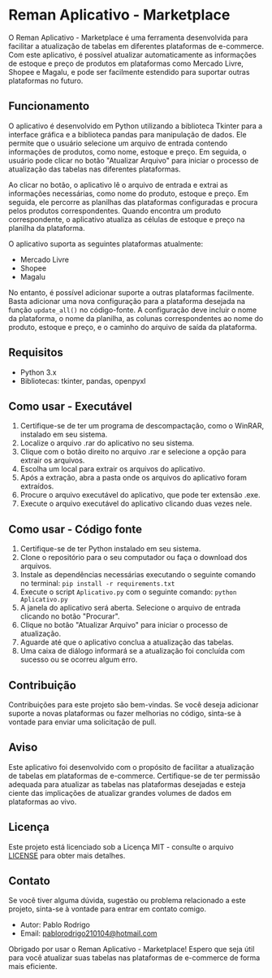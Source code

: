# Reman Aplicativo - Marketplace

O Reman Aplicativo - Marketplace é uma ferramenta desenvolvida para facilitar a atualização de tabelas em diferentes plataformas de e-commerce. Com este aplicativo, é possível atualizar automaticamente as informações de estoque e preço de produtos em plataformas como Mercado Livre, Shopee e Magalu, e pode ser facilmente estendido para suportar outras plataformas no futuro.

## Funcionamento

O aplicativo é desenvolvido em Python utilizando a biblioteca Tkinter para a interface gráfica e a biblioteca pandas para manipulação de dados. Ele permite que o usuário selecione um arquivo de entrada contendo informações de produtos, como nome, estoque e preço. Em seguida, o usuário pode clicar no botão "Atualizar Arquivo" para iniciar o processo de atualização das tabelas nas diferentes plataformas.

Ao clicar no botão, o aplicativo lê o arquivo de entrada e extrai as informações necessárias, como nome do produto, estoque e preço. Em seguida, ele percorre as planilhas das plataformas configuradas e procura pelos produtos correspondentes. Quando encontra um produto correspondente, o aplicativo atualiza as células de estoque e preço na planilha da plataforma.

O aplicativo suporta as seguintes plataformas atualmente:
- Mercado Livre
- Shopee
- Magalu

No entanto, é possível adicionar suporte a outras plataformas facilmente. Basta adicionar uma nova configuração para a plataforma desejada na função `update_all()` no código-fonte. A configuração deve incluir o nome da plataforma, o nome da planilha, as colunas correspondentes ao nome do produto, estoque e preço, e o caminho do arquivo de saída da plataforma.

## Requisitos

- Python 3.x
- Bibliotecas: tkinter, pandas, openpyxl

## Como usar - Executável

1. Certifique-se de ter um programa de descompactação, como o WinRAR, instalado em seu sistema.
2. Localize o arquivo .rar do aplicativo no seu sistema.
3. Clique com o botão direito no arquivo .rar e selecione a opção para extrair os arquivos.
4. Escolha um local para extrair os arquivos do aplicativo.
5. Após a extração, abra a pasta onde os arquivos do aplicativo foram extraídos.
6. Procure o arquivo executável do aplicativo, que pode ter extensão .exe.
7. Execute o arquivo executável do aplicativo clicando duas vezes nele.

## Como usar - Código fonte

1. Certifique-se de ter Python instalado em seu sistema.
2. Clone o repositório para o seu computador ou faça o download dos arquivos.
3. Instale as dependências necessárias executando o seguinte comando no terminal:
   `pip install -r requirements.txt`
4. Execute o script `Aplicativo.py` com o seguinte comando:
   `python Aplicativo.py`
5. A janela do aplicativo será aberta. Selecione o arquivo de entrada clicando no botão "Procurar".
6. Clique no botão "Atualizar Arquivo" para iniciar o processo de atualização.
7. Aguarde até que o aplicativo conclua a atualização das tabelas.
8. Uma caixa de diálogo informará se a atualização foi concluída com sucesso ou se ocorreu algum erro.

## Contribuição

Contribuições para este projeto são bem-vindas. Se você deseja adicionar suporte a novas plataformas ou fazer melhorias no código, sinta-se à vontade para enviar uma solicitação de pull.

## Aviso

Este aplicativo foi desenvolvido com o propósito de facilitar a atualização de tabelas em plataformas de e-commerce. Certifique-se de ter permissão adequada para atualizar as tabelas nas plataformas desejadas e esteja ciente das implicações de atualizar grandes volumes de dados em plataformas ao vivo.

## Licença

Este projeto está licenciado sob a Licença MIT - consulte o arquivo [LICENSE](LICENSE) para obter mais detalhes.

## Contato

Se você tiver alguma dúvida, sugestão ou problema relacionado a este projeto, sinta-se à vontade para entrar em contato comigo.

- Autor: Pablo Rodrigo
- Email: pablorodrigo210104@hotmail.com

Obrigado por usar o Reman Aplicativo - Marketplace! Espero que seja útil para você atualizar suas tabelas nas plataformas de e-commerce de forma mais eficiente.